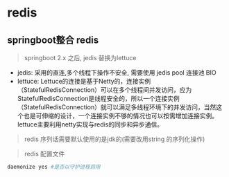 # redis
## springboot整合 redis
> springboot 2.x 之后, jedis 替换为lettuce

+ jedis: 采用的直连,多个线程下操作不安全, 需要使用 jedis pool 连接池 BIO
+ lettuce: Lettuce的连接是基于Netty的，连接实例（StatefulRedisConnection）可以在多个线程间并发访问，应为StatefulRedisConnection是线程安全的，所以一个连接实例（StatefulRedisConnection）就可以满足多线程环境下的并发访问，当然这个也是可伸缩的设计，一个连接实例不够的情况也可以按需增加连接实例。
 lettuce主要利用netty实现与redis的同步和异步通信。

> redis 序列话需要默认使用的是jdk的(需要改用string 的序列化操作)

> redis 配置文件

```bash
daemonize yes #是否以守护进程启用
```

